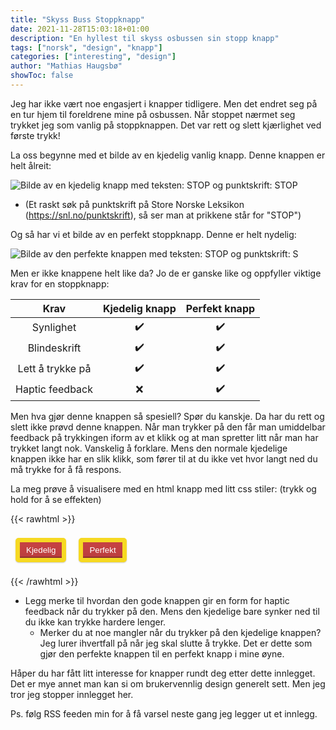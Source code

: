 ```yaml
---
title: "Skyss Buss Stoppknapp"
date: 2021-11-28T15:03:18+01:00
description: "En hyllest til skyss osbussen sin stopp knapp"
tags: ["norsk", "design", "knapp"]
categories: ["interesting", "design"]
author: "Mathias Haugsbø"
showToc: false
---
```


Jeg har ikke vært noe engasjert i knapper tidligere. Men det endret seg på en tur hjem til foreldrene mine på osbussen. Når stoppet nærmet seg trykket jeg som vanlig på stoppknappen. Det var rett og slett kjærlighet ved første trykk!

La oss begynne med et bilde av en kjedelig vanlig knapp. Denne knappen er helt ålreit:

![Bilde av en kjedelig knapp med teksten: STOP og punktskrift: STOP](/buss-stoppknapp/normal-kjedelig-knapp.jpg)

- (Et raskt søk på punktskrift på Store Norske Leksikon (https://snl.no/punktskrift), så ser man at prikkene står for "STOP")

Og så har vi et bilde av en perfekt stoppknapp. Denne er helt nydelig:

![Bilde av den perfekte knappen med teksten: STOP og punktskrift: S](/buss-stoppknapp/perfekt-stoppknapp.jpg)

Men er ikke knappene helt like da? Jo de er ganske like og oppfyller viktige krav for en stoppknapp:

|       Krav       | Kjedelig knapp | Perfekt knapp |
| :--------------: | :------------: | :-----------: |
|    Synlighet     |       ✔️       |      ✔️       |
|   Blindeskrift   |       ✔️       |      ✔️       |
| Lett å trykke på |       ✔️       |      ✔️       |
| Haptic feedback  |       ❌       |      ✔️       |

Men hva gjør denne knappen så spesiell? Spør du kanskje. Da har du rett og slett ikke prøvd denne knappen. Når man trykker på den får man umiddelbar feedback på trykkingen iform av et klikk og at man spretter litt når man har trykket langt nok. Vanskelig å forklare. Mens den normale kjedelige knappen ikke har en slik klikk, som fører til at du ikke vet hvor langt ned du må trykke for å få respons.

La meg prøve å visualisere med en html knapp med litt css stiler: (trykk og hold for å se effekten)

{{< rawhtml >}}

<script>
function vibrate(){
    console.debug("Vibrate");
    setTimeout(function(){
        window.navigator.vibrate(50);
    }, 150);
}
</script>

<button class="knapp kjedelig">Kjedelig</button>
<button class="knapp perfekt" onmousedown="vibrate()">Perfekt</button>

<style>
.knapp {
    border: 7px solid #F6D922;
    border-radius: 5px;
    padding: 5px 10px;
    margin: 8px;
    background-color: #C74243;
    color: white;
    transition: all 0.2s;
    box-shadow:
		0 1px 2px rgba(0,0,0,0.2),
		inset 0 -2px 0 rgba(0,0,0,0.25),
		inset 0 -30px 30px -30px rgba(0,0,0,0.15);
    -webkit-user-select: none;  /* Chrome all / Safari all */
    -moz-user-select: none;     /* Firefox all */
    -ms-user-select: none;      /* IE 10+ */
    user-select: none;          /* Likely future */ 
}
.kjedelig:active {
    transform: translateY(4px);
    box-shadow:
		0 0 0 rgba(0,0,0,0),
		inset 0 2px 2px rgba(0,0,0,0.6),
		inset 0 -30px 30px -30px rgba(0,0,0,0.5),
		0 2px 0 rgba(255,255,255,0.5);
}

.perfekt:active {
    
    animation: push 0.2s;
}
@keyframes push{
    0% {
        transform: translateY(3px);
    }
  75%  {
      transform: translateY(4px);
      box-shadow:
		0 0 0 rgba(0,0,0,0),
		inset 0 2px 2px rgba(0,0,0,0.6),
		inset 0 -30px 30px -30px rgba(0,0,0,0.5),
		0 2px 0 rgba(255,255,255,0.5);
    }
  100% {transform: translateY(3px);}
}
</style>

{{< /rawhtml >}}

- Legg merke til hvordan den gode knappen gir en form for haptic feedback når du trykker på den. Mens den kjedelige bare synker ned til du ikke kan trykke hardere lenger.
  - Merker du at noe mangler når du trykker på den kjedelige knappen? Jeg lurer ihvertfall på når jeg skal slutte å trykke. Det er dette som gjør den perfekte knappen til en perfekt knapp i mine øyne.

Håper du har fått litt interesse for knapper rundt deg etter dette innlegget. Det er mye annet man kan si om brukervennlig design generelt sett. Men jeg tror jeg stopper innlegget her.

Ps. følg RSS feeden min for å få varsel neste gang jeg legger ut et innlegg.
